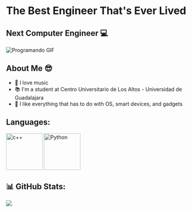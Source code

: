 # The Best Engineer That's Ever Lived

## Next Computer Engineer &#x1F4BB; 
<img src="https://1.bp.blogspot.com/-6AYOlKIRAns/WYiZ8lGfICI/AAAAAAAABTk/c6fzq1mX274z6P6eqE8oYipgTSllHeJ4ACLcBGAs/s1600/programando.gif" alt="Programando GIF">

## About Me &#x1F60E;
- &#x1F3B5; I love music
- &#x1F4DA; I'm a student at Centro Universitario de Los Altos - Universidad de Guadalajara
- &#x1F4F1; I like everything that has to do with OS, smart devices, and gadgets

## Languages:

<img align="left" alt="c++" width="100px" src="https://upload.wikimedia.org/wikipedia/commons/thumb/1/18/ISO_C%2B%2B_Logo.svg/1822px-ISO_C%2B%2B_Logo.svg.png" />
<img align="left" alt="Python" width="100px" src="https://upload.wikimedia.org/wikipedia/commons/c/c3/Python-logo-notext.svg" />

<br>
<br>
<br>
<br>
<br>
<br>





## 📊 GitHub Stats:
![](https://github-readme-stats.vercel.app/api?username=diego-ornelas4952&theme=dark&hide_border=false&include_all_commits=true&count_private=false)<br/>
<br>



